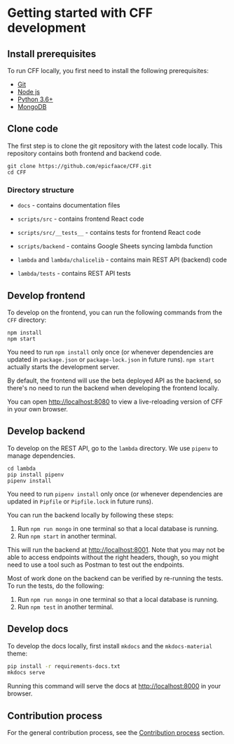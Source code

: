 # Getting started with CFF development

## Install prerequisites

To run CFF locally, you first need to install the following prerequisites:

- [Git](https://git-scm.com/downloads)
- [Node js](https://nodejs.org/en/download/)
- [Python 3.6+](https://www.python.org/downloads/)
- [MongoDB](https://docs.mongodb.com/manual/installation/)

## Clone code

The first step is to clone the git repository with the latest code locally. This repository contains both frontend and backend code.

```
git clone https://github.com/epicfaace/CFF.git
cd CFF
```

### Directory structure
- `docs` - contains documentation files

- `scripts/src` - contains frontend React code

- `scripts/src/__tests__` - contains tests for frontend React code

- `scripts/backend` - contains Google Sheets syncing lambda function

- `lambda` and `lambda/chalicelib` - contains main REST API (backend) code

- `lambda/tests` - contains REST API tests

## Develop frontend

To develop on the frontend, you can run the following commands from the `CFF` directory:

```
npm install
npm start
```

You need to run `npm install` only once (or whenever dependencies are updated in `package.json` or `package-lock.json` in future runs). `npm start` actually starts the development server.

By default, the frontend will use the beta deployed API as the backend, so there's no need to run the backend when developing the frontend locally.

You can open [http://localhost:8080](http://localhost:8080) to view a live-reloading version of CFF in your own browser.

## Develop backend

To develop on the REST API, go to the `lambda` directory. We use `pipenv` to manage dependencies.

```
cd lambda
pip install pipenv
pipenv install
```

You need to run `pipenv install` only once (or whenever dependencies are updated in `Pipfile` or `Pipfile.lock` in future runs).

You can run the backend locally by following these steps:

1. Run `npm run mongo` in one terminal so that a local database is running.
1. Run `npm start` in another terminal.

This will run the backend at [http://localhost:8001](http://localhost:8001). Note that you may not be able to access endpoints without the right headers, though, so you might need to use a tool such as Postman to test out the endpoints.

Most of work done on the backend can be verified by re-running the tests. To run the tests, do the following:

1. Run `npm run mongo` in one terminal so that a local database is running.
1. Run `npm test` in another terminal.

## Develop docs

To develop the docs locally, first install `mkdocs` and the `mkdocs-material` theme:

```bash
pip install -r requirements-docs.txt
mkdocs serve
```

Running this command will serve the docs at [http://localhost:8000](http://localhost:8000) in your browser.

## Contribution process

For the general contribution process, see the [Contribution process](contributing.md) section.